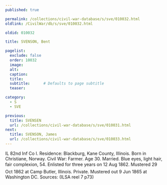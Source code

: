 ```yaml
---
published: true

permalink: /collections/civil-war-database/s/sve/010032.html
oldlink: /CivilWar/db/s/sve/010032.html

oldid: 010032

title: SVENSON, Bent

pagelist:
  exclude: false
  order: 10032
  image: 
  alt:
  caption:
  title:
  subtitle:      # Defaults to page subtitle
  teaser:

category: 
  - S 
  - SVE

previous:
  title: SVENSEN
  url: /collections/civil-war-database/s/sve/010031.html  
next:
  title: SVENSON, James
  url: /collections/civil-war-database/s/sve/010033.html   
---
```

IL 82nd Inf Co I. Residence: Blackburg, Kane County, Illinois. Born in Christiane, Norway. Civil War: Farmer. Age 30. Married. Blue eyes, light hair, fair complexion, 5&#146;4&#148;. Enlisted for three years on 12 Aug 1862. Mustered 29 Oct 1862 at Camp Butler, Illinois. Private. Mustered out 9 Jun 1865 at Washington DC. Sources: (ILSA reel 7 p73)
